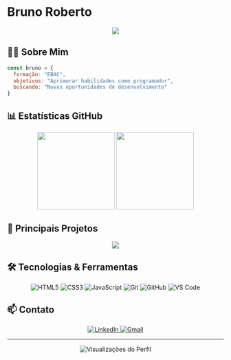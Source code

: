 # Bruno Roberto
<p align="center">
  <img src="https://readme-typing-svg.herokuapp.com/?lines=Desenvolvedor+Web;Formado+pela+EBAC;Em+busca+de+novas+oportunidades&font=Fira%20Code&center=true&width=380&height=50">
</p>

## 👨‍💻 Sobre Mim

```javascript
const bruno = {
  formação: "EBAC",
  objetivos: "Aprimorar habilidades como programador",
  buscando: "Novas oportunidades de desenvolvimento"
}
```

## 📊 Estatísticas GitHub

<p align="center">
  <img height="180em" src="https://github-readme-stats.vercel.app/api?username=BrunoRBT&show_icons=true&theme=tokyonight&include_all_commits=true&count_private=true"/>
  <img height="180em" src="https://github-readme-stats.vercel.app/api/top-langs/?username=BrunoRBT&layout=compact&langs_count=7&theme=tokyonight"/>
</p>

## 🚀 Principais Projetos

<p align="center">
  <a href="https://github.com/BrunoRbt/Twitter">
    <img align="center" src="https://github-readme-stats.vercel.app/api/pin/?username=BrunoRbt&repo=Twitter&theme=tokyonight" />
  </a>
</p>

## 🛠️ Tecnologias & Ferramentas

<p align="center">
  <img alt="HTML5" src="https://img.shields.io/badge/HTML5-E34F26?style=for-the-badge&logo=html5&logoColor=white" />
  <img alt="CSS3" src="https://img.shields.io/badge/CSS3-1572B6?style=for-the-badge&logo=css3&logoColor=white" />
  <img alt="JavaScript" src="https://img.shields.io/badge/JavaScript-F7DF1E?style=for-the-badge&logo=javascript&logoColor=black" />
  <img alt="Git" src="https://img.shields.io/badge/Git-F05032?style=for-the-badge&logo=git&logoColor=white" />
  <img alt="GitHub" src="https://img.shields.io/badge/GitHub-100000?style=for-the-badge&logo=github&logoColor=white" />
  <img alt="VS Code" src="https://img.shields.io/badge/VS_Code-0078D4?style=for-the-badge&logo=visual%20studio%20code&logoColor=white" />
</p>

## 📫 Contato

<p align="center">
  <a href="https://www.linkedin.com/in/bruno-roberto-devr/">
    <img src="https://img.shields.io/badge/LinkedIn-0077B5?style=for-the-badge&logo=linkedin&logoColor=white" alt="LinkedIn"/>
  </a>
  <a href="mailto:seu.email@gmail.com">
    <img src="https://img.shields.io/badge/Gmail-D14836?style=for-the-badge&logo=gmail&logoColor=white" alt="Gmail"/>
  </a>
</p>

---

<p align="center">
  <img src="https://komarev.com/ghpvc/?username=BrunoRBT&color=blue&style=flat-square&label=Visualizações+do+Perfil" alt="Visualizações do Perfil"/>
</p>
